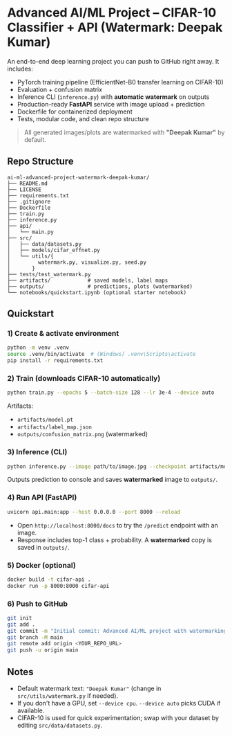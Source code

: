 # Advanced AI/ML Project – CIFAR-10 Classifier + API (Watermark: Deepak Kumar)

An end-to-end deep learning project you can push to GitHub right away. It includes:

- PyTorch training pipeline (EfficientNet-B0 transfer learning on CIFAR-10)
- Evaluation + confusion matrix
- Inference CLI (`inference.py`) with **automatic watermark** on outputs
- Production-ready **FastAPI** service with image upload + prediction
- Dockerfile for containerized deployment
- Tests, modular code, and clean repo structure

> All generated images/plots are watermarked with **"Deepak Kumar"** by default.

## Repo Structure

```
ai-ml-advanced-project-watermark-deepak-kumar/
├── README.md
├── LICENSE
├── requirements.txt
├── .gitignore
├── Dockerfile
├── train.py
├── inference.py
├── api/
│   └── main.py
├── src/
│   ├── data/datasets.py
│   ├── models/cifar_effnet.py
│   └── utils/{
│         watermark.py, visualize.py, seed.py
│       }
├── tests/test_watermark.py
├── artifacts/            # saved models, label maps
├── outputs/              # predictions, plots (watermarked)
└── notebooks/quickstart.ipynb (optional starter notebook)
```

## Quickstart

### 1) Create & activate environment
```bash
python -m venv .venv
source .venv/bin/activate  # (Windows) .venv\Scripts\activate
pip install -r requirements.txt
```

### 2) Train (downloads CIFAR-10 automatically)
```bash
python train.py --epochs 5 --batch-size 128 --lr 3e-4 --device auto
```
Artifacts:
- `artifacts/model.pt`
- `artifacts/label_map.json`
- `outputs/confusion_matrix.png` (watermarked)

### 3) Inference (CLI)
```bash
python inference.py --image path/to/image.jpg --checkpoint artifacts/model.pt --device auto
```
Outputs prediction to console and saves **watermarked** image to `outputs/`.

### 4) Run API (FastAPI)
```bash
uvicorn api.main:app --host 0.0.0.0 --port 8000 --reload
```
- Open `http://localhost:8000/docs` to try the `/predict` endpoint with an image.
- Response includes top-1 class + probability. A **watermarked** copy is saved in `outputs/`.

### 5) Docker (optional)
```bash
docker build -t cifar-api .
docker run -p 8000:8000 cifar-api
```

### 6) Push to GitHub
```bash
git init
git add .
git commit -m "Initial commit: Advanced AI/ML project with watermarking"
git branch -M main
git remote add origin <YOUR_REPO_URL>
git push -u origin main
```

## Notes
- Default watermark text: `"Deepak Kumar"` (change in `src/utils/watermark.py` if needed).
- If you don't have a GPU, set `--device cpu`. `--device auto` picks CUDA if available.
- CIFAR-10 is used for quick experimentation; swap with your dataset by editing `src/data/datasets.py`.
